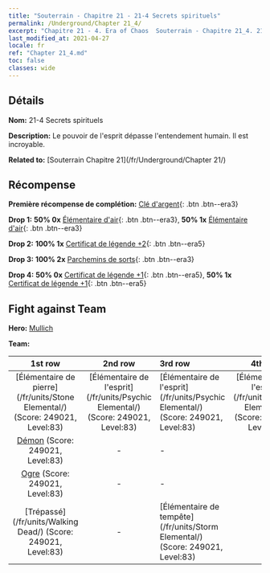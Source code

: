 ```yaml
---
title: "Souterrain - Chapitre 21 - 21-4 Secrets spirituels"
permalink: /Underground/Chapter 21_4/
excerpt: "Chapitre 21 - 4. Era of Chaos  Souterrain - Chapitre 21_4. 21-4 Secrets spirituels"
last_modified_at: 2021-04-27
locale: fr
ref: "Chapter 21_4.md"
toc: false
classes: wide
---
```


## Détails

 **Nom:** 21-4 Secrets spirituels

 **Description:** Le pouvoir de l'esprit dépasse l'entendement humain. Il est incroyable.

 **Related to:** [Souterrain Chapitre 21](/fr/Underground/Chapter 21/)

## Récompense

 **Première récompense de complétion:** [Clé d'argent](/ItemsFR/con_693/){: .btn .btn--era3}

 **Drop 1:** **50% 0x** [Élémentaire d'air](/ItemsFR/her_448/){: .btn .btn--era3}, **50% 1x** [Élémentaire d'air](/ItemsFR/her_448/){: .btn .btn--era3}

 **Drop 2:** **100% 1x** [Certificat de légende +2](/ItemsFR/mat_81/){: .btn .btn--era5}

 **Drop 3:** **100% 2x** [Parchemins de sorts](/ItemsFR/con_694/){: .btn .btn--era3}

 **Drop 4:** **50% 0x** [Certificat de légende +1](/ItemsFR/mat_74/){: .btn .btn--era5}, **50% 1x** [Certificat de légende +1](/ItemsFR/mat_74/){: .btn .btn--era5}


## Fight against Team
 **Hero:** [Mullich](/fr/heroes/Mullich/)

 **Team:**


  | 1st row | 2nd row | 3rd row | 4th row |
  |:----:|:----:|:----|:----:|
  | [Élémentaire de pierre](/fr/units/Stone Elemental/) (Score: 249021, Level:83)  | [Élémentaire de l'esprit](/fr/units/Psychic Elemental/) (Score: 249021, Level:83)  | [Élémentaire de l'esprit](/fr/units/Psychic Elemental/) (Score: 249021, Level:83)  | [Élémentaire de l'esprit](/fr/units/Psychic Elemental/) (Score: 249021, Level:83)  |
  | [Démon](/fr/units/Demon/) (Score: 249021, Level:83)  | - | - | - |
  | [Ogre](/fr/units/Ogre/) (Score: 249021, Level:83)  | - | - | - |
  | [Trépassé](/fr/units/Walking Dead/) (Score: 249021, Level:83)  | - | [Élémentaire de tempête](/fr/units/Storm Elemental/) (Score: 249021, Level:83)  | - |


